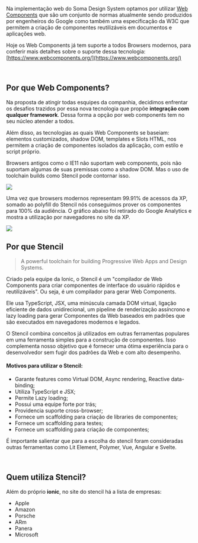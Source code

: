 Na implementação web do Soma Design System optamos por utilizar [Web Components](https://developer.mozilla.org/pt-BR/docs/Web/Web_Components) que são um conjunto de normas atualmente sendo produzidos por engenheiros do Google como também uma especificação da W3C que permitem a criação de componentes reutilizáveis em documentos e aplicações web.

Hoje os Web Components já tem suporte a todos Browsers modernos, para conferir mais detalhes sobre o suporte dessa tecnologia: [https://www.webcomponents.org/](https://www.webcomponents.org/)

<br />

## Por que Web Components?

Na proposta de atingir todas esquipes da companhia, decidimos enfrentar os desafios trazidos por essa nova tecnologia que propõe **integração com qualquer framework**. Dessa forma a opção por web components tem no seu núcleo atender a todos.

Além disso, as tecnologias as quais Web Components se baseiam: elementos customizados, shadow DOM, templates e Slots HTML, nos permitem a criação de componentes isolados da aplicação, com estilo e script próprio.

Browsers antigos como o IE11 não suportam web components, pois não suportam algumas de suas premissas como a shadow DOM. Mas o uso de toolchain builds como Stencil pode contornar isso.

<img src="./images/webcomponents-support.png" />

<br />

Uma vez que browsers modernos representam 99.91% de acessos da XP, somado ao polyfill do Stencil nós conseguimos prover os componentes para 100% da audiência. O gráfico abaixo foi retirado do Google Analytics e mostra a utilização por navegadores no site da XP.

<img src="./images/xp-support.png" />

<br />

## Por que Stencil

> A powerful toolchain for building Progressive Web Apps and Design Systems.

Criado pela equipe da Ionic, o Stencil é um "compilador de Web Components para criar componentes de interface do usuário rápidos e reutilizáveis". Ou seja, é um compilador para gerar Web Components.

Ele usa TypeScript, JSX, uma minúscula camada DOM virtual, ligação eficiente de dados unidirecional, um pipeline de renderização assíncrono e lazy loading para gerar Componentes da Web baseados em padrões que são executados em navegadores modernos e legados.

O Stencil combina conceitos já utilizados em outras ferramentas populares em uma ferramenta simples para a construção de componentes. Isso complementa nosso objetivo que é fornecer uma ótima experiência para o desenvolvedor sem fugir dos padrões da Web e com alto desempenho. 

#### Motivos para utilizar o Stencil:

* Garante features como Virtual DOM, Async rendering, Reactive data-binding;
* Utiliza TypeScript e JSX;
* Permite Lazy loading;
* Possui uma equipe forte por trás;
* Providencia suporte cross-browser;
* Fornece um scaffolding para criação de libraries de componentes;
* Fornece um scaffolding para testes;
* Fornece um scaffolding para criação de componentes;

É importante salientar que para a escolha do stencil foram consideradas outras ferramentas como Lit Element, Polymer, Vue, Angular e Svelte.

<br />

## Quem utiliza Stencil?

Além do próprio **ionic**, no site do stencil há a lista de empresas:

* Apple
* Amazon
* Porsche
* ARm
* Panera
* Microsoft 

<br />